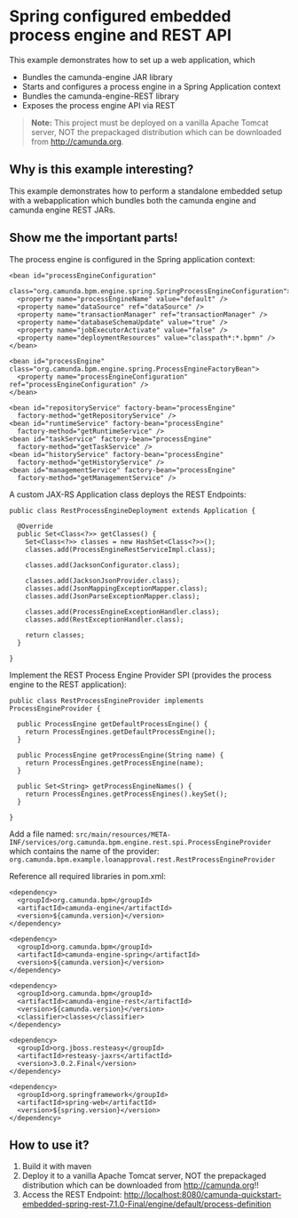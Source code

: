# Spring configured embedded process engine and REST API 

This example demonstrates how to set up a web application, which

* Bundles the camunda-engine JAR library
* Starts and configures a process engine in a Spring Application context
* Bundles the camunda-engine-REST library
* Exposes the process engine API via REST

> **Note:** This project must be deployed on a vanilla Apache Tomcat server, NOT the prepackaged distribution which can be downloaded from http://camunda.org.

## Why is this example interesting?

This example demonstrates how to perform a standalone embedded setup with a webapplication which bundles both the 
camunda engine and camunda engine REST JARs. 

## Show me the important parts!

The process engine is configured in the Spring application context:

    <bean id="processEngineConfiguration"
      class="org.camunda.bpm.engine.spring.SpringProcessEngineConfiguration">
      <property name="processEngineName" value="default" />
      <property name="dataSource" ref="dataSource" />
      <property name="transactionManager" ref="transactionManager" />
      <property name="databaseSchemaUpdate" value="true" />
      <property name="jobExecutorActivate" value="false" />
      <property name="deploymentResources" value="classpath*:*.bpmn" />
    </bean>

    <bean id="processEngine" class="org.camunda.bpm.engine.spring.ProcessEngineFactoryBean">
      <property name="processEngineConfiguration" ref="processEngineConfiguration" />
    </bean>

    <bean id="repositoryService" factory-bean="processEngine"
      factory-method="getRepositoryService" />
    <bean id="runtimeService" factory-bean="processEngine"
      factory-method="getRuntimeService" />
    <bean id="taskService" factory-bean="processEngine"
      factory-method="getTaskService" />
    <bean id="historyService" factory-bean="processEngine"
      factory-method="getHistoryService" />
    <bean id="managementService" factory-bean="processEngine"
      factory-method="getManagementService" />

A custom JAX-RS Application class deploys the REST Endpoints:

    public class RestProcessEngineDeployment extends Application {

      @Override
      public Set<Class<?>> getClasses() {
        Set<Class<?>> classes = new HashSet<Class<?>>();
        classes.add(ProcessEngineRestServiceImpl.class);
      
        classes.add(JacksonConfigurator.class);
      
        classes.add(JacksonJsonProvider.class);
        classes.add(JsonMappingExceptionMapper.class);
        classes.add(JsonParseExceptionMapper.class);
      
        classes.add(ProcessEngineExceptionHandler.class);
        classes.add(RestExceptionHandler.class);
      
        return classes;
      }

    }

Implement the REST Process Engine Provider SPI (provides the process engine to the REST application):

    public class RestProcessEngineProvider implements ProcessEngineProvider {

      public ProcessEngine getDefaultProcessEngine() {
        return ProcessEngines.getDefaultProcessEngine();
      }

      public ProcessEngine getProcessEngine(String name) {
        return ProcessEngines.getProcessEngine(name);
      }

      public Set<String> getProcessEngineNames() {
        return ProcessEngines.getProcessEngines().keySet();
      }

    }

Add a file named: 
    `src/main/resources/META-INF/services/org.camunda.bpm.engine.rest.spi.ProcessEngineProvider`
which contains the name of the provider:
    `org.camunda.bpm.example.loanapproval.rest.RestProcessEngineProvider`

Reference all required libraries in pom.xml:

    <dependency>
      <groupId>org.camunda.bpm</groupId>
      <artifactId>camunda-engine</artifactId>
      <version>${camunda.version}</version>
    </dependency>
    
    <dependency>
      <groupId>org.camunda.bpm</groupId>
      <artifactId>camunda-engine-spring</artifactId>
      <version>${camunda.version}</version>
    </dependency>
    
    <dependency>
      <groupId>org.camunda.bpm</groupId>
      <artifactId>camunda-engine-rest</artifactId>
      <version>${camunda.version}</version>
      <classifier>classes</classifier>
    </dependency>
    
    <dependency>
      <groupId>org.jboss.resteasy</groupId>
      <artifactId>resteasy-jaxrs</artifactId>
      <version>3.0.2.Final</version>
    </dependency>

    <dependency>
      <groupId>org.springframework</groupId>
      <artifactId>spring-web</artifactId>
      <version>${spring.version}</version>
    </dependency>

## How to use it?

1. Build it with maven
2. Deploy it to a vanilla Apache Tomcat server, NOT the prepackaged distribution which can be downloaded from http://camunda.org!!
3. Access the REST Endpoint:
[http://localhost:8080/camunda-quickstart-embedded-spring-rest-7.1.0-Final/engine/default/process-definition][1]


[1]: http://localhost:8080/camunda-quickstart-embedded-spring-rest-7.1.0-Final/engine/default/process-definition
